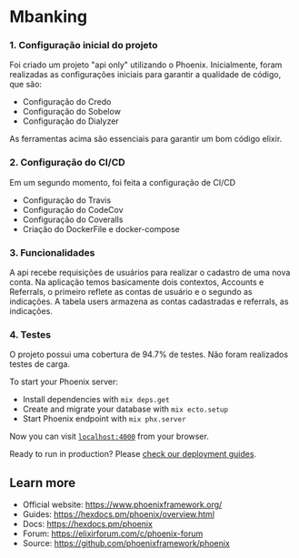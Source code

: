 # Mbanking

### 1. Configuração inicial do projeto
Foi criado um projeto "api only" utilizando o Phoenix. Inicialmente, foram realizadas as configurações iniciais para garantir a qualidade de código, que são:

* Configuração do Credo
* Configuração do Sobelow
* Configuração do Dialyzer

As ferramentas acima são essenciais para garantir um bom código elixir.

### 2. Configuração do CI/CD
Em um segundo momento, foi feita a configuração de CI/CD

* Configuração do Travis
* Configuração do CodeCov
* Configuração do Coveralls
* Criação do DockerFile e docker-compose

### 3. Funcionalidades
A api recebe requisições de usuários para realizar o cadastro de uma nova conta. Na aplicação temos basicamente dois contextos, Accounts e Referrals, o primeiro reflete as contas de usuário e o segundo as indicações. A tabela users armazena as contas cadastradas e referrals, as indicações.

### 4. Testes
O projeto possui uma cobertura de 94.7% de testes. Não foram realizados testes de carga.

To start your Phoenix server:

  * Install dependencies with `mix deps.get`
  * Create and migrate your database with `mix ecto.setup`
  * Start Phoenix endpoint with `mix phx.server`

Now you can visit [`localhost:4000`](http://localhost:4000) from your browser.

Ready to run in production? Please [check our deployment guides](https://hexdocs.pm/phoenix/deployment.html).

## Learn more

  * Official website: https://www.phoenixframework.org/
  * Guides: https://hexdocs.pm/phoenix/overview.html
  * Docs: https://hexdocs.pm/phoenix
  * Forum: https://elixirforum.com/c/phoenix-forum
  * Source: https://github.com/phoenixframework/phoenix
